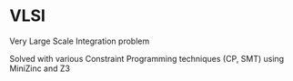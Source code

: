 # VLSI

Very Large Scale Integration problem

Solved with various Constraint Programming techniques (CP, SMT) using MiniZinc and Z3
